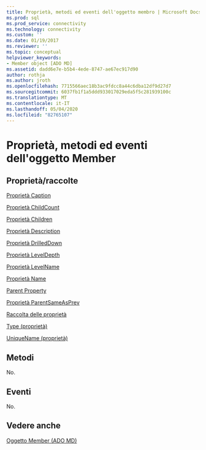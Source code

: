 ```yaml
---
title: Proprietà, metodi ed eventi dell'oggetto membro | Microsoft Docs
ms.prod: sql
ms.prod_service: connectivity
ms.technology: connectivity
ms.custom: ''
ms.date: 01/19/2017
ms.reviewer: ''
ms.topic: conceptual
helpviewer_keywords:
- Member object [ADO MD]
ms.assetid: dadd6e7e-b5b4-4ede-8747-ae67ec917d90
author: rothja
ms.author: jroth
ms.openlocfilehash: 7715566aec18b3ac9fdcc8a44c6dba12df9d27d7
ms.sourcegitcommit: 6037fb1f1a5ddd933017029eda5f5c281939100c
ms.translationtype: MT
ms.contentlocale: it-IT
ms.lasthandoff: 05/04/2020
ms.locfileid: "82765107"
---
```

# <a name="member-object-properties-methods-and-events"></a>Proprietà, metodi ed eventi dell'oggetto Member
## <a name="propertiescollections"></a>Proprietà/raccolte  
 [Proprietà Caption](../../../ado/reference/ado-md-api/caption-property-ado-md.md)  
  
 [Proprietà ChildCount](../../../ado/reference/ado-md-api/childcount-property-ado-md.md)  
  
 [Proprietà Children](../../../ado/reference/ado-md-api/children-property-ado-md.md)  
  
 [Proprietà Description](../../../ado/reference/ado-md-api/description-property-ado-md.md)  
  
 [Proprietà DrilledDown](../../../ado/reference/ado-md-api/drilleddown-property-ado-md.md)  
  
 [Proprietà LevelDepth](../../../ado/reference/ado-md-api/leveldepth-property-ado-md.md)  
  
 [Proprietà LevelName](../../../ado/reference/ado-md-api/levelname-property-ado-md.md)  
  
 [Proprietà Name](../../../ado/reference/ado-md-api/name-property-ado-md.md)  
  
 [Parent Property](../../../ado/reference/ado-md-api/parent-property-ado-md.md)  
  
 [Proprietà ParentSameAsPrev](../../../ado/reference/ado-md-api/parentsameasprev-property-ado-md.md)  
  
 [Raccolta delle proprietà](../../../ado/reference/ado-api/properties-collection-ado.md)  
  
 [Type (proprietà)](../../../ado/reference/ado-md-api/type-property-ado-md.md)  
  
 [UniqueName (proprietà)](../../../ado/reference/ado-md-api/uniquename-property-ado-md.md)  
  
## <a name="methods"></a>Metodi  
 No.  
  
## <a name="events"></a>Eventi  
 No.  
  
## <a name="see-also"></a>Vedere anche  
 [Oggetto Member (ADO MD)](../../../ado/reference/ado-md-api/member-object-ado-md.md)

